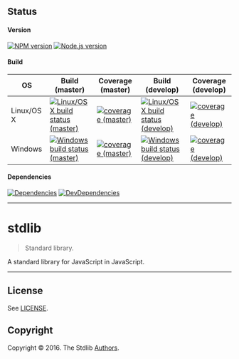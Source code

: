 <!-- <badges> -->
## Status

#### Version

[![NPM version][npm-image]][npm-url] [![Node.js version][node-image]][node-url]

#### Build

| OS | Build (master) | Coverage (master) | Build (develop) | Coverage (develop) |
| --- | --- | --- | --- | --- |
| Linux/OS X | [![Linux/OS X build status (master)][build-image-master]][build-url-master] | [![coverage (master)][coverage-image-master]][coverage-url-master] | [![Linux/OS X build status (develop)][build-image-develop]][build-url-develop] | [![coverage (develop)][coverage-image-develop]][coverage-url-develop]
| Windows | [![Windows build status (master)][windows-build-image-master]][windows-build-url-master] | [![coverage (master)][coverage-image-master]][coverage-url-master] | [![Windows build status (develop)][windows-build-image-develop]][windows-build-url-develop] | [![coverage (develop)][coverage-image-develop]][coverage-url-develop] |


#### Dependencies

[![Dependencies][dependencies-image]][dependencies-url] [![DevDependencies][dev-dependencies-image]][dev-dependencies-url]

---
<!-- </badges> -->

stdlib
===
> Standard library.

A standard library for JavaScript in JavaScript.


---
## License

See [LICENSE][license].


## Copyright

Copyright &copy; 2016. The Stdlib [Authors][authors].


<!-- <links> -->

[npm-image]: http://img.shields.io/npm/v/@stdlib-js/stdlib.svg
[npm-url]: https://npmjs.org/package/@stdlib-js/stdlib

[node-image]: http://img.shields.io/node/v/@stdlib-js/stdlib.svg
[node-url]: https://github.com/@stdlib-js/stdlib

[build-image-master]: http://img.shields.io/travis/stdlib-js/stdlib/master.svg
[build-url-master]: https://travis-ci.org/stdlib-js/stdlib

[build-image-develop]: http://img.shields.io/travis/stdlib-js/stdlib/develop.svg
[build-url-develop]: https://travis-ci.org/stdlib-js/stdlib

[windows-build-image-master]: https://img.shields.io/appveyor/ci/stdlib-js/stdlib/master.svg
[windows-build-url-master]: https://ci.appveyor.com/api/projects/status/github/stdlib-js/stdlib?branch=master&svg=true

[windows-build-image-develop]: https://img.shields.io/appveyor/ci/stdlib-js/stdlib/develop.svg
[windows-build-url-develop]: https://ci.appveyor.com/api/projects/status/github/stdlib-js/stdlib?branch=develop&svg=true

[coverage-image-master]: https://img.shields.io/codecov/c/github/stdlib-js/stdlib/master.svg
[coverage-url-master]: https://codecov.io/github/stdlib-js/stdlib/branch/master

[coverage-image-develop]: https://img.shields.io/codecov/c/github/stdlib-js/stdlib/develop.svg
[coverage-url-develop]: https://codecov.io/github/stdlib-js/stdlib/branch/develop

[dependencies-image]: http://img.shields.io/david/stdlib-js/stdlib/develop.svg
[dependencies-url]: https://david-dm.org/stdlib-js/stdlib/develop

[dev-dependencies-image]: http://img.shields.io/david/dev/stdlib-js/stdlib/develop.svg
[dev-dependencies-url]: https://david-dm.org/stdlib-js/stdlib/develop#info=devDependencies

[authors]: https://github.com/stdlib-js/stdlib/graphs/contributors
[license]: https://raw.githubusercontent.com/stdlib-js/stdlib/master/LICENSE

<!-- </links> -->
